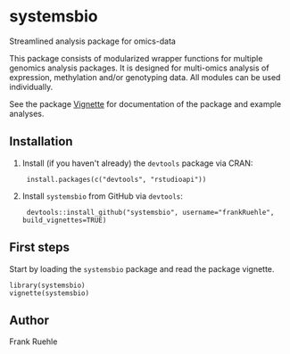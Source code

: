 # systemsbio #
Streamlined analysis package for omics-data

This package consists of modularized wrapper functions for multiple genomics analysis packages. 
It is designed for multi-omics analysis of expression, methylation and/or genotyping data. 
All modules can be used individually.

See the package [Vignette](./inst/doc/systemsbio.html) for documentation of the package and example analyses.

## Installation

1. Install (if you haven't already) the `devtools` package via CRAN:

        install.packages(c("devtools", "rstudioapi"))
  
2. Install `systemsbio` from GitHub via `devtools`:

        devtools::install_github("systemsbio", username="frankRuehle", build_vignettes=TRUE)


## First steps
Start by loading the `systemsbio` package and read the package vignette.

    library(systemsbio)
    vignette(systemsbio)


## Author
Frank Ruehle